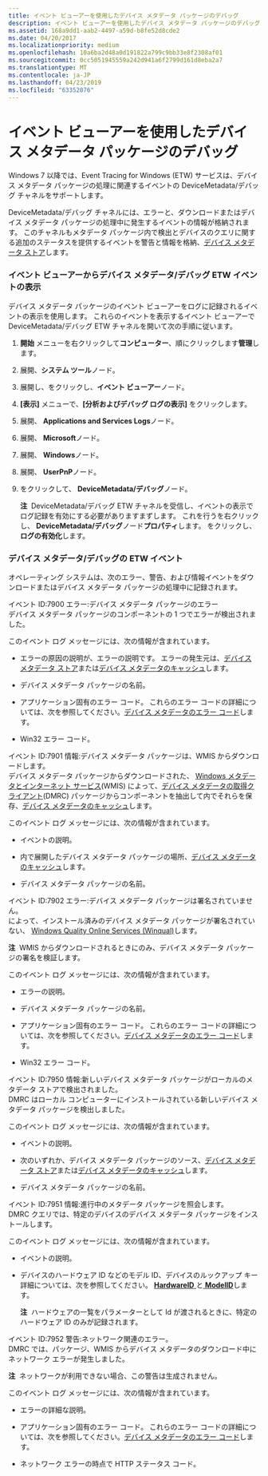 ```yaml
---
title: イベント ビューアーを使用したデバイス メタデータ パッケージのデバッグ
description: イベント ビューアーを使用したデバイス メタデータ パッケージのデバッグ
ms.assetid: 168a9dd1-aab2-4497-a59d-b8fe52d8cde2
ms.date: 04/20/2017
ms.localizationpriority: medium
ms.openlocfilehash: 10a6ba2d48a0d191822a799c9bb33e8f2308af01
ms.sourcegitcommit: 0cc5051945559a242d941a6f2799d161d8eba2a7
ms.translationtype: MT
ms.contentlocale: ja-JP
ms.lasthandoff: 04/23/2019
ms.locfileid: "63352076"
---
```

# <a name="debugging-device-metadata-packages-by-using-event-viewer"></a>イベント ビューアーを使用したデバイス メタデータ パッケージのデバッグ


Windows 7 以降では、Event Tracing for Windows (ETW) サービスは、デバイス メタデータ パッケージの処理に関連するイベントの DeviceMetadata/デバッグ チャネルをサポートします。

DeviceMetadata/デバッグ チャネルには、エラーと、ダウンロードまたはデバイス メタデータ パッケージの処理中に発生するイベントの情報が格納されます。 このチャネルもメタデータ パッケージ内で検出とデバイスのクエリに関する追加のステータスを提供するイベントを警告と情報を格納、[デバイス メタデータ ストア](device-metadata-store.md)します。

### <a name="viewing-device-metadatadebug-etw-events-through-event-viewer"></a>イベント ビューアーからデバイス メタデータ/デバッグ ETW イベントの表示

デバイス メタデータ パッケージのイベント ビューアーをログに記録されるイベントの表示を使用します。 これらのイベントを表示するイベント ビューアーで DeviceMetadata/デバッグ ETW チャネルを開いて次の手順に従います。

1.  **開始** メニューを右クリックして**コンピューター**、順にクリックします**管理**します。

2.  展開、**システム ツール**ノード。

3.  展開し、をクリックし、**イベント ビューアー**ノード。

4.  **[表示]** メニューで、**[分析およびデバッグ ログの表示]** をクリックします。

5.  展開、 **Applications and Services Logs**ノード。

6.  展開、 **Microsoft**ノード。

7.  展開、 **Windows**ノード。

8.  展開、 **UserPnP**ノード。

9.  をクリックして、 **DeviceMetadata/デバッグ**ノード。

    **注**  DeviceMetadata/デバッグ ETW チャネルを受信し、イベントの表示でログ記録を有効にする必要がありますまずします。 これを行うを右クリックし、 **DeviceMetadata/デバッグ**ノード**プロパティ**します。 をクリックし、**ログの有効化**します。

     

### <a name="device-metadatadebug-etw-events"></a>デバイス メタデータ/デバッグの ETW イベント

オペレーティング システムは、次のエラー、警告、および情報イベントをダウンロードまたはデバイス メタデータ パッケージの処理中に記録されます。

<a href="" id="event-id--7900-error--device-metadata-package-error"></a>イベント ID:7900 エラー:デバイス メタデータ パッケージのエラー  
デバイス メタデータ パッケージのコンポーネントの 1 つでエラーが検出されました。

このイベント ログ メッセージには、次の情報が含まれています。

-   エラーの原因の説明が、エラーの説明です。 エラーの発生元は、[デバイス メタデータ ストア](device-metadata-store.md)または[デバイス メタデータのキャッシュ](device-metadata-cache.md)します。

-   デバイス メタデータ パッケージの名前。

-   アプリケーション固有のエラー コード。 これらのエラー コードの詳細については、次を参照してください。[デバイス メタデータのエラー コード](device-metadata-error-codes.md)します。

-   Win32 エラー コード。

<a href="" id="event-id--7901-information--device-metadata-package-downloaded-from-wmis-"></a>イベント ID:7901 情報:デバイス メタデータ パッケージは、WMIS からダウンロードします。  
デバイス メタデータ パッケージからダウンロードされた、 [Windows メタデータとインターネット サービス](windows-metadata-and-internet-services.md)(WMIS) によって、[デバイス メタデータの取得クライアント](device-metadata-retrieval-client.md)(DMRC) パッケージからコンポーネントを抽出して内でそれらを保存、[デバイス メタデータのキャッシュ](device-metadata-cache.md)します。

このイベント ログ メッセージには、次の情報が含まれています。

-   イベントの説明。

-   内で展開したデバイス メタデータ パッケージの場所、[デバイス メタデータのキャッシュ](device-metadata-cache.md)します。

-   デバイス メタデータ パッケージの名前。

<a href="" id="event-id--7902-error--device-metadata-package-not-signed--"></a>イベント ID:7902 エラー:デバイス メタデータ パッケージは署名されていません。   
によって、インストール済みのデバイス メタデータ パッケージが署名されていない、 [Windows Quality Online Services (Winqual)](https://go.microsoft.com/fwlink/p/?linkid=62651)します。

**注**  WMIS からダウンロードされるときにのみ、デバイス メタデータ パッケージの署名を検証します。

 

このイベント ログ メッセージには、次の情報が含まれています。

-   エラーの説明。

-   デバイス メタデータ パッケージの名前。

-   アプリケーション固有のエラー コード。 これらのエラー コードの詳細については、次を参照してください。[デバイス メタデータのエラー コード](device-metadata-error-codes.md)します。

-   Win32 エラー コード。

<a href="" id="event-id--7950-information--new-device-metadata-package-discovered-in-the-local-metadata-store-"></a>イベント ID:7950 情報:新しいデバイス メタデータ パッケージがローカルのメタデータ ストアで検出されました。  
DMRC はローカル コンピューターにインストールされている新しいデバイス メタデータ パッケージを検出しました。

このイベント ログ メッセージには、次の情報が含まれています。

-   イベントの説明。

-   次のいずれか、デバイス メタデータ パッケージのソース、[デバイス メタデータ ストア](device-metadata-store.md)または[デバイス メタデータのキャッシュ](device-metadata-cache.md)します。

-   デバイス メタデータ パッケージの名前。

<a href="" id="event-id--7951-information--query-for-metadata-packages-in-progress-"></a>イベント ID:7951 情報:進行中のメタデータ パッケージを照会します。  
DMRC クエリでは、特定のデバイスのデバイス メタデータ パッケージをインストールします。

このイベント ログ メッセージには、次の情報が含まれています。

-   イベントの説明。

-   デバイスのハードウェア ID などのモデル ID、デバイスのルックアップ キー 詳細については、次を参照してください。 [ **HardwareID** ](https://msdn.microsoft.com/library/windows/hardware/ff546114)と[ **ModelID**](https://msdn.microsoft.com/library/windows/hardware/ff549295)します。

    **注**  ハードウェアの一覧をパラメーターとして Id が渡されるときに、特定のハードウェア ID のみが記録されます。

     

<a href="" id="event-id--7952-warning--network-related-errors-"></a>イベント ID:7952 警告:ネットワーク関連のエラー。  
DMRC では、パッケージ、WMIS からデバイス メタデータのダウンロード中にネットワーク エラーが発生しました。

**注**  ネットワークが利用できない場合、この警告は生成されません。

 

このイベント ログ メッセージには、次の情報が含まれています。

-   エラーの詳細な説明。

-   アプリケーション固有のエラー コード。 これらのエラー コードの詳細については、次を参照してください。[デバイス メタデータのエラー コード](device-metadata-error-codes.md)します。

-   ネットワーク エラーの時点で HTTP ステータス コード。

 

 





